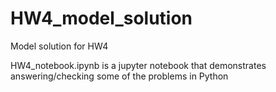 # HW4_model_solution

Model solution for HW4

HW4_notebook.ipynb is a jupyter notebook that demonstrates answering/checking some of the problems in Python

